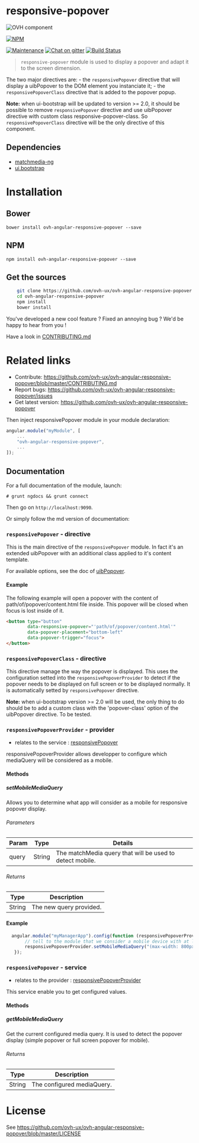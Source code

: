 # responsive-popover

![OVH component](https://user-images.githubusercontent.com/3379410/27423240-3f944bc4-5731-11e7-87bb-3ff603aff8a7.png)

[![NPM](https://nodei.co/npm/ovh-angular-responsive-popover.png?downloads=true&downloadRank=true&stars=true)](https://nodei.co/npm/ovh-angular-responsive-popover/)

[![Maintenance](https://img.shields.io/maintenance/yes/2017.svg)]() [![Chat on gitter](https://img.shields.io/gitter/room/ovh/ux.svg)](https://gitter.im/ovh/ux) [![Build Status](https://travis-ci.org/ovh/ovh-angular-responsive-popover.svg)](https://travis-ci.org/ovh/ovh-angular-responsive-popover)

> `responsive-popover` module is used to display a popover and adapt it to the screen dimension.

 The two major directives are:
     - the `responsivePopover` directive that will display a uibPopover to the DOM element you instanciate it;
     - the `responsivePopoverClass` directive that is added to the popover popup.

 **Note:** when ui-bootstrap will be updated to version >= 2.0, it should be possible to remove `responsivePopover` directive and use uibPopover directive with custom class responsive-popover-class. So `responsivePopoverClass` directive will be the only directive of this component.

## Dependencies

- [matchmedia-ng](https://github.com/AnalogJ/matchmedia-ng)
- [ui.bootstrap](https://angular-ui.github.io/bootstrap)

# Installation

## Bower

    bower install ovh-angular-responsive-popover --save

## NPM

    npm install ovh-angular-responsive-popover --save

## Get the sources

```bash
    git clone https://github.com/ovh-ux/ovh-angular-responsive-popover.git
    cd ovh-angular-responsive-popover
    npm install
    bower install
```

You've developed a new cool feature ? Fixed an annoying bug ? We'd be happy
to hear from you !

Have a look in [CONTRIBUTING.md](https://github.com/ovh-ux/ovh-angular-responsive-popover/blob/master/CONTRIBUTING.md)

# Related links

 * Contribute: https://github.com/ovh-ux/ovh-angular-responsive-popover/blob/master/CONTRIBUTING.md
 * Report bugs: https://github.com/ovh-ux/ovh-angular-responsive-popover/issues
 * Get latest version: https://github.com/ovh-ux/ovh-angular-responsive-popover


 Then inject responsivePopover module in your module declaration:
 ```javascript
 angular.module("myModule", [
     ...
     "ovh-angular-responsive-popover",
     ...
 ]);
 ```

## Documentation

For a full documentation of the module, launch:

```
# grunt ngdocs && grunt connect
```

Then go on `http://localhost:9090`.

Or simply follow the md version of documentation:

### <a name="responsivePopover_directive_responsivePopover"></a>`responsivePopover` - directive

This is the main directive of the `responsivePopover` module. In fact it's an extended uibPopover with an additional class applied to it's content template.

 For available options, see the doc of [uibPopover](https://angular-ui.github.io/bootstrap/#/popover).

#### Example

  The following example will open a popover with the content of path/of/popover/content.html file inside. This popover will be closed when focus is lost inside of it.
 ```html
 <button type="button"
         data-responsive-popover="'path/of/popover/content.html'"
         data-popover-placement="bottom-left"
         data-popover-trigger="focus">
 </button>
 ```

### <a name="responsivePopover_directive_responsivePopoverClass"></a>`responsivePopoverClass` - directive

This directive manage the way the popover is displayed. This uses the configuration setted into the `responsivePopoverProvider` to detect if the popover needs to be displayed on full screen or to be displayed normally.
 It is automatically setted by `responsivePopover` directive.

 **Note:** when ui-bootstrap version >= 2.0 will be used, the only thing to do should be to add a custom class with the 'popover-class' option of the uibPopover directive. To be tested.

### <a name="responsivePopover_responsivePopoverProvider"></a>`responsivePopoverProvider` - provider

* relates to the service : [responsivePopover](#responsivePopover_service_responsivePopover)

responsivePopoverProvider allows developper to configure which mediaQuery will be considered as a mobile.

#### Methods
##### setMobileMediaQuery
Allows you to determine what app will consider as a mobile for responsive popover display.

###### Parameters

| Param | Type | Details |
| ---- | ---- | ---- |
| query | String | The matchMedia query that will be used to detect mobile. |

###### Returns

| Type | Description |
| ---- | ---- |
| String | The new query provided. |

#### Example

  ```javascript
    angular.module("myManagerApp").config(function (responsivePopoverProvider) {
         // tell to the module that we consider a mobile device with at least 800px width
         responsivePopoverProvider.setMobileMediaQuery("(max-width: 800px)");
     });
```

### <a name="responsivePopover_service_responsivePopover"></a>`responsivePopover` - service

* relates to the provider : [responsivePopoverProvider](#responsivePopover_responsivePopoverProvider)

This service enable you to get configured values.

#### Methods
##### getMobileMediaQuery
Get the current configured media query. It is used to detect the popover display (simple popover or full screen popover for mobile).

###### Returns

| Type | Description |
| ---- | ---- |
| String | The configured mediaQuery. |

# License

See https://github.com/ovh-ux/ovh-angular-responsive-popover/blob/master/LICENSE
